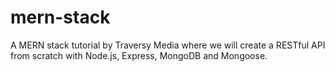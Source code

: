 # mern-stack
A MERN stack tutorial by Traversy Media where we will create a RESTful API from scratch with Node.js, Express, MongoDB and Mongoose.

